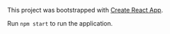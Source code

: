 This project was bootstrapped with [Create React App](https://github.com/facebook/create-react-app).

Run `npm start` to run the application.
